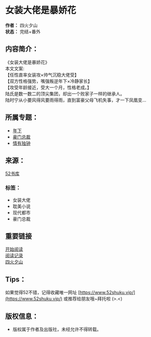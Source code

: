 # 女装大佬是暴娇花

**作者：** 四火夕山  
**状态：** 完结+番外  

## 内容简介：

《女装大佬是暴娇花》  
本文文案:  
【任性直率女装攻×帅气沉稳大佬受】  
【双方性格强势，嘴强叛逆年下×冷静家长】  
【攻受年龄接近，受大一个月，性格老成。】  
陆氏是数一数二的顶尖集团，却出一个败家子一样的继承人。  
陆时宁从小要风得风要雨得雨，直到富豪父母飞机失事，才一下凤凰变…

## 所属专题：

- [年下](https://www.52shuku.vip/tuijian/nianxiagong/) 
- [豪门总裁](https://www.52shuku.vip/tuijian/haomenzongcai/) 
- [情有独钟](https://www.52shuku.vip/Tags_Nan/QingYouDuZhong.html)  

## 来源：

[52书库](https://www.52shuku.vip/)

### 标签：

- 女装大佬
- 耽美小说
- 现代都市
- 豪门总裁

## 重要链接

[开始阅读](https://www.52shuku.vip/xiandaidushi/b/bjQYa_2.html)  
[阅读记录](https://www.52shuku.vip/bookcase.html)  
[四火夕山](https://www.52shuku.vip/zuozhe/OTx.html)  

## Tips：

如果觉得52不错，记得收藏唯一网址 [https://www.52shuku.vip/](https://www.52shuku.vip/) 或推荐给朋友哦~拜托啦 (>.<)  

## 版权信息：

- 版权属于作者及出版社，未经允许不得转载。